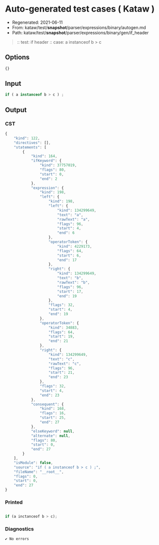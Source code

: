 # Auto-generated test cases ( Kataw )
- Regenerated: 2021-06-11
- From: kataw/test/__snapshot__/parser/expressions/binary/autogen.md
- Path: kataw/test/__snapshot__/parser/expressions/binary/gen/if_header
> :: test: if header
> :: case: a instanceof b > c
## Options

`````js
{}
`````
## Input

`````js
if ( a instanceof b > c ) ;
`````
## Output

### CST

```javascript
{
    "kind": 122,
    "directives": [],
    "statements": [
        {
            "kind": 164,
            "ifKeyword": {
                "kind": 37757019,
                "flags": 80,
                "start": 0,
                "end": 2
            },
            "expression": {
                "kind": 198,
                "left": {
                    "kind": 198,
                    "left": {
                        "kind": 134299649,
                        "text": "a",
                        "rawText": "a",
                        "flags": 96,
                        "start": 4,
                        "end": 6
                    },
                    "operatorToken": {
                        "kind": 4229173,
                        "flags": 64,
                        "start": 6,
                        "end": 17
                    },
                    "right": {
                        "kind": 134299649,
                        "text": "b",
                        "rawText": "b",
                        "flags": 96,
                        "start": 17,
                        "end": 19
                    },
                    "flags": 32,
                    "start": 4,
                    "end": 19
                },
                "operatorToken": {
                    "kind": 34883,
                    "flags": 64,
                    "start": 19,
                    "end": 21
                },
                "right": {
                    "kind": 134299649,
                    "text": "c",
                    "rawText": "c",
                    "flags": 96,
                    "start": 21,
                    "end": 23
                },
                "flags": 32,
                "start": 4,
                "end": 23
            },
            "consequent": {
                "kind": 168,
                "flags": 16,
                "start": 25,
                "end": 27
            },
            "elseKeyword": null,
            "alternate": null,
            "flags": 80,
            "start": 0,
            "end": 27
        }
    ],
    "isModule": false,
    "source": "if ( a instanceof b > c ) ;",
    "fileName": "__root__",
    "flags": 0,
    "start": 0,
    "end": 27
}
```

### Printed

```javascript

if (a inctanceof b > c);
```

### Diagnostics

```javascript
✔ No errors
```

